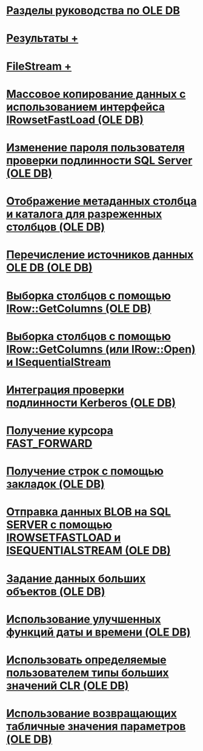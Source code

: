 # [Разделы руководства по OLE DB](ole-db-how-to-topics.md)

# [Результаты +](../../relational-databases/native-client-ole-db-how-to/results/processing-results-how-to-topics-ole-db.md)
# [FileStream +](../../relational-databases/native-client-ole-db-how-to/filestream/filestream-and-ole-db.md)

# [Массовое копирование данных с использованием интерфейса IRowsetFastLoad (OLE DB)](bulk-copy-data-using-irowsetfastload-ole-db.md)
# [Изменение пароля пользователя проверки подлинности SQL Server (OLE DB)](change-a-sql-server-authentication-user-password-ole-db.md)
# [Отображение метаданных столбца и каталога для разреженных столбцов (OLE DB)](display-column-and-catalog-metadata-for-sparse-columns-ole-db.md)
# [Перечисление источников данных OLE DB (OLE DB)](enumerate-ole-db-data-sources-ole-db.md)
# [Выборка столбцов с помощью IRow::GetColumns (OLE DB)](fetch-columns-using-irow-getcolumns-ole-db.md)
# [Выборка столбцов с помощью IRow::GetColumns (или IRow::Open) и ISequentialStream](fetch-columns-using-irow-getcolumns-or-irow-open-and-isequentialstream.md)
# [Интеграция проверки подлинности Kerberos (OLE DB)](integrated-kerberos-authentication-ole-db.md)
# [Получение курсора FAST_FORWARD](obtain-a-fast-forward-cursor.md)
# [Получение строк с помощью закладок (OLE DB)](retrieve-rows-using-bookmarks-ole-db.md)
# [Отправка данных BLOB на SQL SERVER с помощью IROWSETFASTLOAD и ISEQUENTIALSTREAM (OLE DB)](send-blob-data-to-sql-server-using-irowsetfastload-and-isequentialstream-ole-db.md)
# [Задание данных больших объектов (OLE DB)](set-large-data-ole-db.md)
# [Использование улучшенных функций даты и времени (OLE DB)](use-enhanced-date-and-time-features-ole-db.md)
# [Использовать определяемые пользователем типы больших значений CLR (OLE DB)](use-large-clr-udts-ole-db.md)
# [Использование возвращающих табличные значения параметров (OLE DB)](use-table-valued-parameters-ole-db.md)
